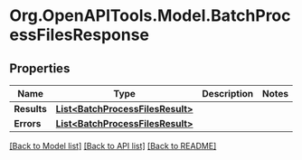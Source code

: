 # Org.OpenAPITools.Model.BatchProcessFilesResponse

## Properties

Name | Type | Description | Notes
------------ | ------------- | ------------- | -------------
**Results** | [**List&lt;BatchProcessFilesResult&gt;**](BatchProcessFilesResult.md) |  | 
**Errors** | [**List&lt;BatchProcessFilesResult&gt;**](BatchProcessFilesResult.md) |  | 

[[Back to Model list]](../../README.md#documentation-for-models) [[Back to API list]](../../README.md#documentation-for-api-endpoints) [[Back to README]](../../README.md)

